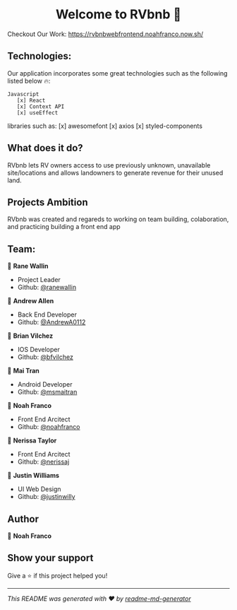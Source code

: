 <h1 align="center">Welcome to RVbnb 👋</h1>

Checkout Our Work: https://rvbnbwebfrontend.noahfranco.now.sh/

## Technologies:

Our application incorporates some great technologies such as the following listed below 🔥:

    Javascript
       [x] React
       [x] Context API
       [x] useEffect
       

libraries such as:
    [x] awesomefont
    [x] axios
    [x] styled-components


## What does it do?
RVbnb lets RV owners access to use previously unknown, unavailable site/locations and allows landowners to generate revenue for their unused land.

## Projects Ambition 
RVbnb was created and regareds to working on team building, colaboration, and practicing building a front end app  

## Team:

:woman: **Rane Wallin**<br/>
- Project Leader
- Github: [@ranewallin](https://github.com/ranewallin)

:man: **Andrew Allen** <br/>
- Back End Developer
- Github: [@AndrewA0112](https://github.com/AndrewA0112)

:man: **Brian Vilchez** <br/>
- IOS Developer
- Github: [@bfvilchez](https://github.com/bfvilchez)

:woman: **Mai Tran** <br/>
- Android Developer
- Github: [@msmaitran](https://github.com/msmaitran)

:man: **Noah Franco** <br/>
- Front End Arcitect <br/>
- Github: [@noahfranco](https://github.com/noahfranco)

:woman: **Nerissa Taylor** <br/>
- Front End Arcitect <br/>
- Github: [@nerissaj](https://github.com/nerissaj)

:man: **Justin Williams** <br/>
- UI Web Design <br/>
- Github: [@justinwilly](https://github.com/justinwilly)


## Author

:man: **Noah Franco**


## Show your support

Give a :star: if this project helped you!

---

_This README was generated with ❤️ by [readme-md-generator](https://github.com/kefranabg/readme-md-generator)_
